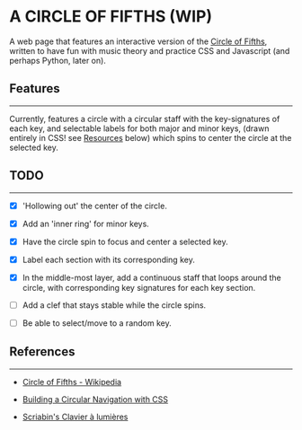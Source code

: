 # A CIRCLE OF FIFTHS (WIP)

A web page that features an interactive version of the [Circle of Fifths](https://en.wikipedia.org/wiki/Circle_of_fifths), written to have fun with music theory and practice CSS and Javascript (and perhaps Python, later on).

## Features
---
Currently, features a circle with a circular staff with the key-signatures of each key, and selectable labels for both major and minor keys, (drawn entirely in CSS! see [Resources](#Resources) below) which spins to center the circle at the selected key.  
## TODO
---
- [x] 'Hollowing out' the center of the circle.
- [x] Add an 'inner ring' for minor keys.
- [x] Have the circle spin to focus and center a selected key.
- [x] Label each section with its corresponding key.
- [x] In the middle-most layer, add a continuous staff that loops around the circle, with corresponding key signatures for each key section.
- [ ] Add a clef that stays stable while the circle spins.
- [ ] Be able to select/move to a random key.


## References
---
+ [Circle of Fifths - Wikipedia](https://en.wikipedia.org/wiki/Circle_of_fifths)
+ [Building a Circular Navigation with CSS](https://tympanus.net/codrops/2013/08/09/building-a-circular-navigation-with-css-transforms/)

+ [Scriabin's Clavier à lumières](https://en.wikipedia.org/wiki/Clavier_%C3%A0_lumi%C3%A8res)
